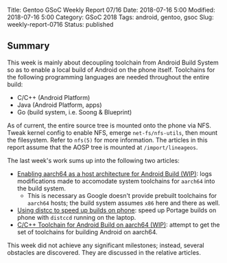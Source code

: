 Title: Gentoo GSoC Weekly Report 07/16
Date: 2018-07-16 5:00
Modified: 2018-07-16 5:00
Category: GSoC 2018
Tags: android, gentoo, gsoc
Slug: weekly-report-0716
Status: published

## Summary

This week is mainly about decoupling toolchain from Android Build System so as to enable a local build of Android on the phone itself.  Toolchains for the following programming languages are needed throughout the entire build:

  * C/C++ (Android Platform)
  * Java (Android Platform, apps)
  * Go (build system, i.e. Soong & Blueprint)

As of current, the entire source tree is mounted onto the phone via NFS.  Tweak kernel config to enable NFS, emerge `net-fs/nfs-utils`, then mount the filesystem.  Refer to `nfs(5)` for more information.  The articles in this report assume that the AOSP tree is mounted at `/import/lineageos`.

The last week's work sums up into the following two articles:

  * [Enabling aarch64 as a host architecture for Android Build (WIP)]({filename}/Android/aarch64-build-host.md): logs modifications made to accomodate system toolchains for `aarch64` into the build system.
    * This is necessary as Google doesn't provide prebuilt toolchains for `aarch64` hosts; the build system assumes `x86` here and there as well.
  * [Using distcc to speed up builds on phone]({filename}/SysAdmin/distcc-speed-up.md): speed up Portage builds on phone with `distccd` running on the laptop.
  * [C/C++ Toolchain for Android Build on aarch64 (WIP)]({filename}/Android/toolchain-for-android.md): attempt to get the set of toolchains for building Android on aarch64.

This week did not achieve any significant milestones; instead, several obstacles are discovered.  They are discussed in the relative articles.
